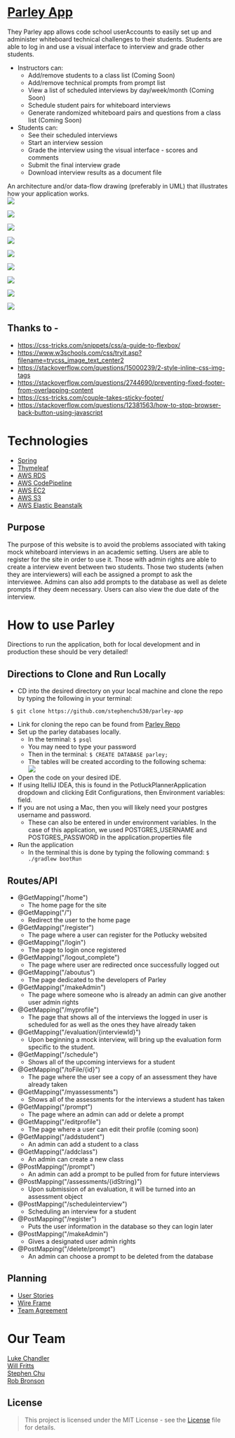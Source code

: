 # [Parley App](http://www.techparley.com/)
They Parley app allows code school userAccounts to easily set up and administer whiteboard technical challenges to their students.  Students are able to log in and use a visual interface to interview and grade other students.

- Instructors can:  
    - Add/remove students to a class list (Coming Soon)
    - Add/remove technical prompts from prompt list
    - View a list of scheduled interviews by day/week/month (Coming Soon)
    - Schedule student pairs for whiteboard interviews
    - Generate randomized whiteboard pairs and questions from a class list (Coming Soon)
- Students can: 
    - See their scheduled interviews
    - Start an interview session
    - Grade the interview using the visual interface - scores and comments
    - Submit the final interview grade
    - Download interview results as a document file


An architecture and/or data-flow drawing (preferably in UML) that illustrates how your application works.  
![](docs/parley_render.png)

![](docs/login.png)  
    
![](docs/instructorHome.png)  
  
![](docs/grantAdmin.png)  
  
![](docs/scheduleInterview.png)  

![](docs/studentHome.png)  

![](docs/studentWithScheduled.png)  

![](docs/viewAssessments.png)  
  
![](docs/logout.png)  

## Thanks to - 
* https://css-tricks.com/snippets/css/a-guide-to-flexbox/
* https://www.w3schools.com/css/tryit.asp?filename=trycss_image_text_center2
* https://stackoverflow.com/questions/15000239/2-style-inline-css-img-tags
* https://stackoverflow.com/questions/2744690/preventing-fixed-footer-from-overlapping-content
* https://css-tricks.com/couple-takes-sticky-footer/
* https://stackoverflow.com/questions/12381563/how-to-stop-browser-back-button-using-javascript

# Technologies 
- [Spring](https://spring.io/)
- [Thymeleaf](https://www.thymeleaf.org/)
- [AWS RDS](https://aws.amazon.com/rds/)
- [AWS CodePipeline](https://aws.amazon.com/codepipeline/)
- [AWS EC2](https://aws.amazon.com/ec2/)
- [AWS S3](https://aws.amazon.com/s3/)
- [AWS Elastic Beanstalk](https://aws.amazon.com/elasticbeanstalk/)

## Purpose 
The purpose of this website is to avoid the problems associated with taking mock whiteboard interviews
in an academic setting. Users are able to register for the site in order to use it. Those with admin rights
are able to create a interview event between two students. Those two students (when they are interviewers) 
will each be assigned a prompt to ask the interviewee. Admins can also add prompts to the database as well as 
delete prompts if they deem necessary. Users can also view the due date of the interview.

# How to use Parley
Directions to run the application, both for local development and in production
these should be very detailed!

## Directions to Clone and Run Locally
+ CD into the desired directory on your local machine and clone the repo by typing the following in your terminal:
```
 $ git clone https://github.com/stephenchu530/parley-app
```

+ Link for cloning the repo can be found from [Parley Repo](https://github.com/stephenchu530/parley-app)
+ Set up the parley databases locally.
    + In the terminal: ``$ psql``
    + You may need to type your password
    + Then in the terminal: ``$ CREATE DATABASE parley;``
    + The tables will be created according to the following schema:  
    ![](docs/db_schema_render.png) 
+ Open the code on your desired IDE.
+ If using ItelliJ IDEA, this is found in the PotluckPlannerApplication dropdown and clicking Edit Configurations, then 
Environment variables: field.
+ If you are not using a Mac, then you will likely need your postgres username and password. 
    + These can also be entered in under environment variables. In the case of this application, 
    we used POSTGRES_USERNAME and POSTGRES_PASSWORD in the application.properties file
+ Run the application 
    + In the terminal this is done by typing the following command:
    ``
    $ ./gradlew bootRun
    ``

## Routes/API
+ @GetMapping("/home")
    + The home page for the site
+ @GetMapping("/")
    + Redirect the user to the home page
+ @GetMapping("/register")
    + The page where a user can register for the Potlucky websited
+ @GetMapping("/login")
    + The page to login once registered
+ @GetMapping("/logout_complete")
    + The page where user are redirected once successfully logged out
+ @GetMapping("/aboutus")
    + The page dedicated to the developers of Parley
+  @GetMapping("/makeAdmin")
    + The page where someone who is already an admin can give another user admin rights
+ @GetMapping("/myprofile")
    + The page that shows all of the interviews the logged in user is scheduled for as well as the ones they have already taken
+ @GetMapping("/evaluation/{interviewId}")
    + Upon beginning a mock interview, will bring up the evaluation form specific to the student.
+ @GetMapping("/schedule")
    + Shows all of the upcoming interviews for a student
+ @GetMapping("/toFile/{id}")
    + The page where the user see a copy of an assessment they have already taken
+  @GetMapping("/myassessments")
    + Shows all of the assessments for the interviews a student has taken
+ @GetMapping("/prompt")
    + The page where an admin can add or delete a prompt
+ @GetMapping("/editprofile")
    + The page where a user can edit their profile (coming soon)
+ @GetMapping("/addstudent")
    + An admin can add a student to a class
+ @GetMapping("/addclass")
    + An admin can create a new class
+ @PostMapping("/prompt")
    + An admin can add a prompt to be pulled from for future interviews
+ @PostMapping("/assessments/{idString}")
    + Upon submission of an evaluation, it will be turned into an assessment object
+ @PostMapping("/scheduleinterview")
    + Scheduling an interview for a student
+ @PostMapping("/register")
    + Puts the user information in the database so they can login later
+ @PostMapping("/makeAdmin")
    + Gives a designated user admin rights
+ @PostMapping("/delete/prompt")
    + An admin can choose a prompt to be deleted from the database

## Planning
+ [User Stories](docs/UserStories.md)
+ [Wire Frame](docs/wireframe001.jpg)
+ [Team Agreement](docs/TeamAgreement.md)

# Our Team
[Luke Chandler](https://github.com/lhchandler4)  
[Will Fritts](https://github.com/wafman)  
[Stephen Chu](https://github.com/stephenchu530)  
[Rob Bronson](https://github.com/rjbrons)  

## License
> This project is licensed under the MIT License - see the [License](https://choosealicense.com/licenses/mit/) file for details.
